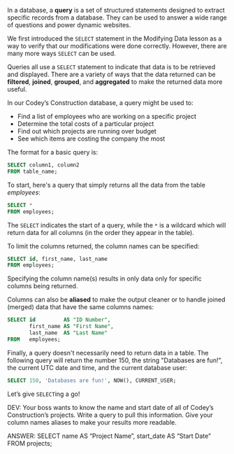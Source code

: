 In a database, a **query** is a set of structured statements designed to extract specific records from a database. They can be used to answer a wide range of questions and power dynamic websites.

We first introduced the `SELECT` statement in the Modifying Data lesson as a way to verify that our modifications were done correctly. However, there are many more ways `SELECT` can be used. 

Queries all use a `SELECT` statement to indicate that data is to be retrieved and displayed. There are a variety of ways that the data returned can be **filtered**, **joined**, **grouped**, and **aggregated** to make the returned data more useful.

In our Codey’s Construction database, a query might be used to:

* Find a list of employees who are working on a specific project
* Determine the total costs of a particular project
* Find out which projects are running over budget
* See which items are costing the company the most

The format for a basic query is:

```sql
SELECT column1, column2
FROM table_name;
```

To start, here's a query that simply returns all the data from the table *employees*:

```sql
SELECT *
FROM employees;
```

The `SELECT` indicates the start of a query, while the `*` is a wildcard which will return data for all columns (in the order they appear in the table).

To limit the columns returned, the column names can be specified:

```sql
SELECT id, first_name, last_name
FROM employees; 
```

Specifying the column name(s) results in only data only for specific columns being returned.

Columns can also be **aliased** to make the output cleaner or to handle joined (merged) data that have the same columns names:

```sql
SELECT id         AS "ID Number",
       first_name AS "First Name",
       last_name  AS "Last Name"
FROM   employees; 
```

Finally, a query doesn't necessarily need to return data in a table. The following query will return the number 150, the string "Databases are fun!", the current UTC date and time, and the current database user:

```sql
SELECT 150, 'Databases are fun!', NOW(), CURRENT_USER; 
```

Let’s give `SELECT`ing a go!

DEV: Your boss wants to know the name and start date of all of Codey’s Construction’s projects. Write a query to pull this information. Give your column names aliases to make your results more readable.

ANSWER: SELECT name AS “Project Name”, start_date AS “Start Date” FROM projects;